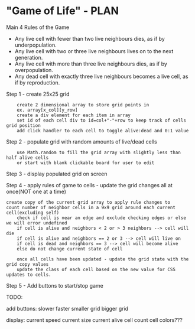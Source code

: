 # "Game of Life" - PLAN

Main 4 Rules of the Game

- Any live cell with fewer than two live neighbours dies, as if by underpopulation.
- Any live cell with two or three live neighbours lives on to the next generation.
- Any live cell with more than three live neighbours dies, as if by overpopulation.
- Any dead cell with exactly three live neighbours becomes a live cell, as if by reproduction.

Step 1 - create 25x25 grid

        create 2 dimensional array to store grid points in
        ex. array[x_col][y_row]
        create a div element for each item in array
        set id of each cell div to id=col+"-"+row to keep track of cells grid position
        add click handler to each cell to toggle alive:dead and 0:1 value

Step 2 - populate grid with random amounts of live/dead cells

        use Math.random to fill the grid array with slightly less than half alive cells
        or start with blank clickable board for user to edit

Step 3 - display populated grid on screen

Step 4 - apply rules of game to cells - update the grid changes all at once(NOT one at a time)

    create copy of the current grid array to apply rule changes to
    count number of neighbor cells in a 9x9 grid around each current cell(excluding self)
        check if cell is near an edge and exclude checking edges or else we will error undefined
        if cell is alive and neighbors < 2 or > 3 neighbors --> cell will die
        if cell is alive and neighbors == 2 or 3 --> cell will live on
        if cell is dead and neighbors == 3 --> cell will become alive
        else do not change current state of cell

        once all cells have been updated - update the grid state with the grid copy values
        update the class of each cell based on the new value for CSS updates to cells.

Step 5 - Add buttons to start/stop game

TODO:

add buttons:
slower
faster
smaller grid
bigger grid

display:
current speed
current size
current alive cell count
cell colors???
